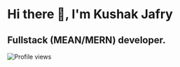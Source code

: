 # Hi there 👋, I'm Kushak Jafry

## Fullstack (MEAN/MERN) developer.

![Profile views](https://gpvc.arturio.dev/kushakjafry)

<!--
**kushakjafry/kushakjafry** is a ✨ _special_ ✨ repository because its `README.md` (this file) appears on your GitHub profile.

Here are some ideas to get you started:

- 🔭 I’m currently working on ...
- 🌱 I’m currently learning ...
- 👯 I’m looking to collaborate on ...
- 🤔 I’m looking for help with ...
- 💬 Ask me about ...
- 📫 How to reach me: ...
- 😄 Pronouns: ...
- ⚡ Fun fact: ...
-->
